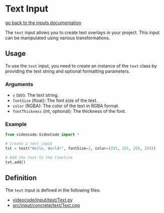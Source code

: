 # Text Input

[go back to the inputs documentation](inputs.md)

The `text` input allows you to create text overlays in your project. This input can be manipulated using various transformations.

## Usage

To use the `text` input, you need to create an instance of the `text` class by providing the text string and optional formatting parameters.

### Arguments

- `s` (str): The text string.
- `fontSize` (float): The font size of the text.
- `color` (RGBA): The color of the text in RGBA format.
- `fontThickness` (int, optional): The thickness of the font.

### Example

```python
from videocode.VideoCode import *

# Create a text input
txt = text("Hello, World!", fontSize=2, color=(255, 255, 255, 255))

# Add the text to the timeline
txt.add()
```

## Definition

The `text` input is defined in the following files:
- [videocode/input/text/Text.py](../../../videocode/input/text/Text.py)
- [src/input/concrete/text/Text.cpp](../../../src/input/concrete/text/Text.cpp)
